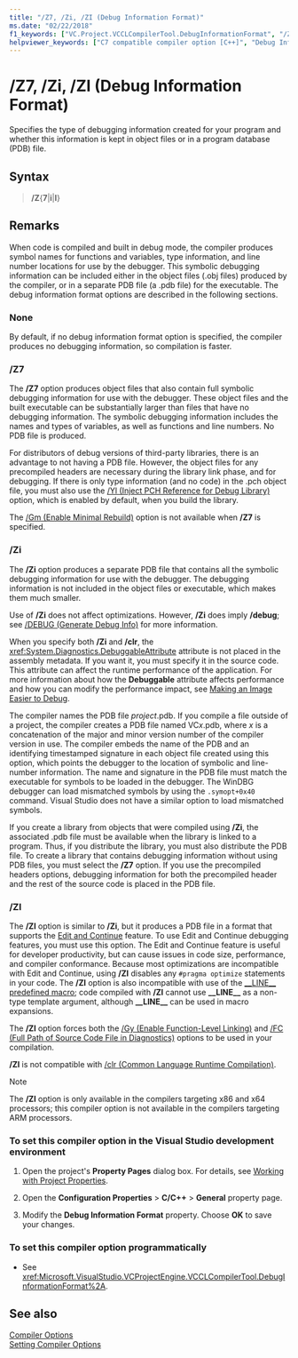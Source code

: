 ```yaml
---
title: "/Z7, /Zi, /ZI (Debug Information Format)"
ms.date: "02/22/2018"
f1_keywords: ["VC.Project.VCCLCompilerTool.DebugInformationFormat", "/ZI", "/Zi", "/Z7", "VC.Project.VCCLWCECompilerTool.DebugInformationFormat"]
helpviewer_keywords: ["C7 compatible compiler option [C++]", "Debug Information Format compiler option", "ZI compiler option", "-Zi compiler option [C++]", "/ZI compiler option [C++]", "Z7 compiler option [C++]", "debugging [C++], debug information files", "Zi compiler option [C++]", "/Zi compiler option [C++]", "program database compiler option [C++]", "full symbolic debugging information", "/Z7 compiler option [C++]", "line numbers only compiler option [C++]", "cl.exe compiler, debugging options", "-Z7 compiler option [C++]"]
---
```

# /Z7, /Zi, /ZI (Debug Information Format)

Specifies the type of debugging information created for your program and whether this information is kept in object files or in a program database (PDB) file.

## Syntax

> **/Z**{**7**|**i**|**I**}

## Remarks

When code is compiled and built in debug mode, the compiler produces symbol names for functions and variables, type information, and line number locations for use by the debugger. This symbolic debugging information can be included either in the object files (.obj files) produced by the compiler, or in a separate PDB file (a .pdb file) for the executable.  The debug information format options are described in the following sections.

### None

By default, if no debug information format option is specified, the compiler produces no debugging information, so compilation is faster.

### /Z7

The **/Z7** option produces object files that also contain full symbolic debugging information for use with the debugger. These object files and the built executable can be substantially larger than files that have no debugging information. The symbolic debugging information includes the names and types of variables, as well as functions and line numbers. No PDB file is produced.

For distributors of debug versions of third-party libraries, there is an advantage to not having a PDB file. However, the object files for any precompiled headers are necessary during the library link phase, and for debugging. If there is only type information (and no code) in the .pch object file, you must also use the [/Yl (Inject PCH Reference for Debug Library)](../../build/reference/yl-inject-pch-reference-for-debug-library.md) option, which is enabled by default, when you build the library.

The [/Gm (Enable Minimal Rebuild)](../../build/reference/gm-enable-minimal-rebuild.md) option is not available when **/Z7** is specified.

### /Zi

The **/Zi** option produces a separate PDB file that contains all the symbolic debugging information for use with the debugger. The debugging information is not included in the object files or executable, which makes them much smaller.

Use of **/Zi** does not affect optimizations. However, **/Zi** does imply **/debug**; see [/DEBUG (Generate Debug Info)](../../build/reference/debug-generate-debug-info.md) for more information.

When you specify both **/Zi** and **/clr**, the <xref:System.Diagnostics.DebuggableAttribute> attribute is not placed in the assembly metadata. If you want it, you must specify it in the source code. This attribute can affect the runtime performance of the application. For more information about how the **Debuggable** attribute affects performance and how you can modify the performance impact, see [Making an Image Easier to Debug](/dotnet/framework/debug-trace-profile/making-an-image-easier-to-debug).

The compiler names the PDB file *project*.pdb. If you compile a file outside of a project, the compiler creates a PDB file named VC*x*.pdb, where *x* is a concatenation of the major and minor version number of the compiler version in use. The compiler embeds the name of the PDB and an identifying timestamped signature in each object file created using this option, which points the debugger to the location of symbolic and line-number information. The name and signature in the PDB file must match the executable for symbols to be loaded in the debugger. The WinDBG debugger can load mismatched symbols by using the `.symopt+0x40` command. Visual Studio does not have a similar option to load mismatched symbols.

If you create a library from objects that were compiled using **/Zi**, the associated .pdb file must be available when the library is linked to a program. Thus, if you distribute the library, you must also distribute the PDB file. To create a library that contains debugging information without using PDB files, you must select the **/Z7** option. If you use the precompiled headers options, debugging information for both the precompiled header and the rest of the source code is placed in the PDB file.

### /ZI

The **/ZI** option is similar to **/Zi**, but it produces a PDB file in a format that supports the [Edit and Continue](/visualstudio/debugger/edit-and-continue-visual-cpp) feature. To use Edit and Continue debugging features, you must use this option. The Edit and Continue feature is useful for developer productivity, but can cause issues in code size, performance, and compiler conformance. Because most optimizations are incompatible with Edit and Continue, using **/ZI** disables any `#pragma optimize` statements in your code. The **/ZI** option is also incompatible with use of the [&#95;&#95;LINE&#95;&#95; predefined macro](../../preprocessor/predefined-macros.md); code compiled with **/ZI** cannot use **&#95;&#95;LINE&#95;&#95;** as a non-type template argument, although **&#95;&#95;LINE&#95;&#95;** can be used in macro expansions.

The **/ZI** option forces both the [/Gy (Enable Function-Level Linking)](../../build/reference/gy-enable-function-level-linking.md) and [/FC (Full Path of Source Code File in Diagnostics)](../../build/reference/fc-full-path-of-source-code-file-in-diagnostics.md) options to be used in your compilation.

**/ZI** is not compatible with [/clr (Common Language Runtime Compilation)](../../build/reference/clr-common-language-runtime-compilation.md).

> [!NOTE]
> The **/ZI** option is only available in the compilers targeting x86 and x64 processors; this compiler option is not available in the compilers targeting ARM processors.

### To set this compiler option in the Visual Studio development environment

1. Open the project's **Property Pages** dialog box. For details, see [Working with Project Properties](../../ide/working-with-project-properties.md).

1. Open the **Configuration Properties** > **C/C++** > **General** property page.

1. Modify the **Debug Information Format** property. Choose **OK** to save your changes.

### To set this compiler option programmatically

- See <xref:Microsoft.VisualStudio.VCProjectEngine.VCCLCompilerTool.DebugInformationFormat%2A>.

## See also

[Compiler Options](../../build/reference/compiler-options.md)<br/>
[Setting Compiler Options](../../build/reference/setting-compiler-options.md)

